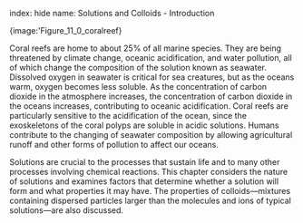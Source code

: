 index: hide
name: Solutions and Colloids - Introduction


{image:'Figure_11_0_coralreef}
        

Coral reefs are home to about 25% of all marine species. They are being threatened by climate change, oceanic acidification, and water pollution, all of which change the composition of the solution known as seawater. Dissolved oxygen in seawater is critical for sea creatures, but as the oceans warm, oxygen becomes less soluble. As the concentration of carbon dioxide in the atmosphere increases, the concentration of carbon dioxide in the oceans increases, contributing to oceanic acidification. Coral reefs are particularly sensitive to the acidification of the ocean, since the exoskeletons of the coral polyps are soluble in acidic solutions. Humans contribute to the changing of seawater composition by allowing agricultural runoff and other forms of pollution to affect our oceans.

Solutions are crucial to the processes that sustain life and to many other processes involving chemical reactions. This chapter considers the nature of solutions and examines factors that determine whether a solution will form and what properties it may have. The properties of colloids—mixtures containing dispersed particles larger than the molecules and ions of typical solutions—are also discussed.
